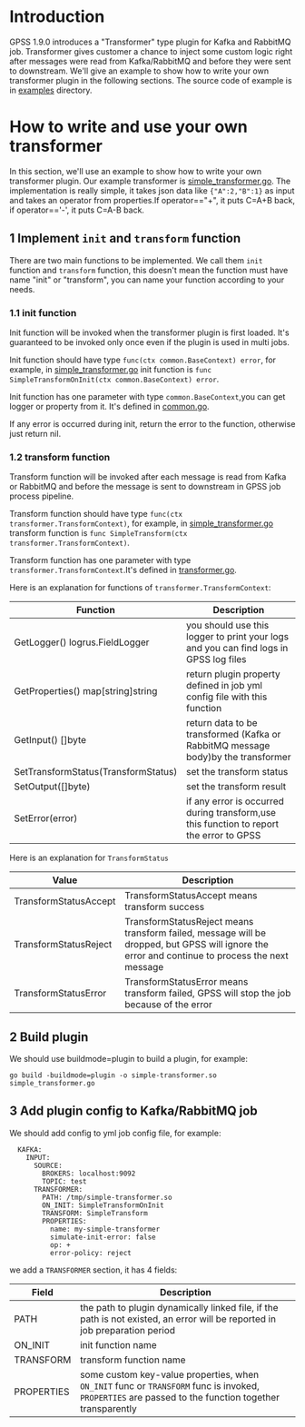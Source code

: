 # Introduction

GPSS 1.9.0 introduces a "Transformer" type plugin for Kafka and RabbitMQ job. Transformer gives customer a chance to inject some custom logic right after messages were read from Kafka/RabbitMQ and before they were sent to downstream. We'll give an example to show how to write your own transformer plugin in the following sections. The source code of example is in [examples](./examples) directory.

# How to write and use your own transformer

In this section, we'll use an example to show how to write your own transformer plugin. Our example transformer is [simple_transformer.go](./examples/simple_transformer.go). The implementation is really simple, it takes json data like `{"A":2,"B":1}` as input and takes an operator from properties.If operator=="+", it puts C=A+B back, if operator=='-', it puts C=A-B back.

## 1 Implement `init` and `transform` function

There are two main functions to be implemented. We call them `init` function and `transform` function,  this doesn't mean the function must have name "init" or "transform", you can name your function according to your needs.

###  1.1 init function

Init function will be invoked when the transformer plugin is first loaded. It's guaranteed to be invoked only once even if the plugin is used in multi jobs.

Init function should have type `func(ctx common.BaseContext) error`, for example, in [simple_transformer.go](./examples/simple_transformer.go) init function is `func SimpleTransformOnInit(ctx common.BaseContext) error`.

Init function has one parameter with type `common.BaseContext`,you can get logger or property from it. It's defined in [common.go](../common.go).

If any error is occurred during init, return the error to the function, otherwise just return nil.

### 1.2 transform function

Transform function will be invoked after each message is read from Kafka or RabbitMQ and before the message is sent to downstream in GPSS job process pipeline.

Transform function should have type `func(ctx transformer.TransformContext)`, for example, in [simple_transformer.go](./examples/simple_transformer.go) transform function is `func SimpleTransform(ctx transformer.TransformContext)`.

Transform function has one parameter with type `transformer.TransformContext`.It's defined in [transformer.go](./transformer.go).

Here is an explanation for functions of `transformer.TransformContext`:

| Function                            | Description                                                                             |
|-------------------------------------|-----------------------------------------------------------------------------------------|
| GetLogger() logrus.FieldLogger      | you should use this logger to print your logs and you can find logs in GPSS log files   |
| GetProperties() map[string]string   | return plugin property defined in job yml config file with this function                |
| GetInput() []byte                   | return data to be transformed (Kafka or RabbitMQ message body)by the transformer        |
| SetTransformStatus(TransformStatus) | set the transform status                                                                |
| SetOutput([]byte)                   | set the transform result                                                                |
| SetError(error)                     | if any error is occurred during transform,use this function to report the error to GPSS |

Here is an explanation for `TransformStatus`

| Value                 | Description                                                                                                                                    |
|-----------------------|------------------------------------------------------------------------------------------------------------------------------------------------|
| TransformStatusAccept | TransformStatusAccept means transform success                                                                                                  |
| TransformStatusReject | TransformStatusReject means transform failed, message will be dropped, but GPSS will ignore the error and continue to process the next message |
| TransformStatusError  | TransformStatusError means transform failed, GPSS will stop the job because of the error                                                       |

## 2 Build plugin

We should use buildmode=plugin to build a plugin, for example:

```
go build -buildmode=plugin -o simple-transformer.so simple_transformer.go
```

## 3 Add plugin config to Kafka/RabbitMQ job

We should add config to yml job config file, for example:

```
  KAFKA:
    INPUT:
      SOURCE:
        BROKERS: localhost:9092
        TOPIC: test
      TRANSFORMER:
        PATH: /tmp/simple-transformer.so
        ON_INIT: SimpleTransformOnInit
        TRANSFORM: SimpleTransform
        PROPERTIES:
          name: my-simple-transformer
          simulate-init-error: false
          op: +
          error-policy: reject
```

we add a `TRANSFORMER` section, it has 4 fields:

| Field      | Description                                                                                                                                          |
|------------|------------------------------------------------------------------------------------------------------------------------------------------------------|
| PATH       | the path to plugin dynamically linked file, if the path is not existed, an error will be reported in job preparation period                          |
| ON_INIT    | init function name                                                                                                                                   |
| TRANSFORM  | transform function name                                                                                                                              |
| PROPERTIES | some custom key-value properties, when `ON_INIT` func or `TRANSFORM` func is invoked, `PROPERTIES` are passed to the function together transparently |

